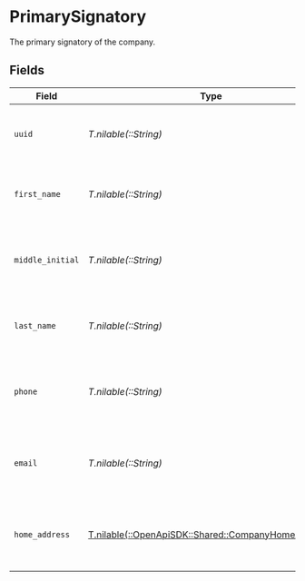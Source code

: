 # PrimarySignatory

The primary signatory of the company.


## Fields

| Field                                                                                            | Type                                                                                             | Required                                                                                         | Description                                                                                      |
| ------------------------------------------------------------------------------------------------ | ------------------------------------------------------------------------------------------------ | ------------------------------------------------------------------------------------------------ | ------------------------------------------------------------------------------------------------ |
| `uuid`                                                                                           | *T.nilable(::String)*                                                                            | :heavy_minus_sign:                                                                               | The UUID of the company's primary signatory.                                                     |
| `first_name`                                                                                     | *T.nilable(::String)*                                                                            | :heavy_minus_sign:                                                                               | The company's primary signatory's first name.                                                    |
| `middle_initial`                                                                                 | *T.nilable(::String)*                                                                            | :heavy_minus_sign:                                                                               | The company's primary signatory's middle initial.                                                |
| `last_name`                                                                                      | *T.nilable(::String)*                                                                            | :heavy_minus_sign:                                                                               | The company's primary signatory's last name.                                                     |
| `phone`                                                                                          | *T.nilable(::String)*                                                                            | :heavy_minus_sign:                                                                               | The company's primary signatory's phone number.                                                  |
| `email`                                                                                          | *T.nilable(::String)*                                                                            | :heavy_minus_sign:                                                                               | The company's primary signatory's email address.                                                 |
| `home_address`                                                                                   | [T.nilable(::OpenApiSDK::Shared::CompanyHomeAddress)](../../models/shared/companyhomeaddress.md) | :heavy_minus_sign:                                                                               | The company's primary signatory's home address.                                                  |